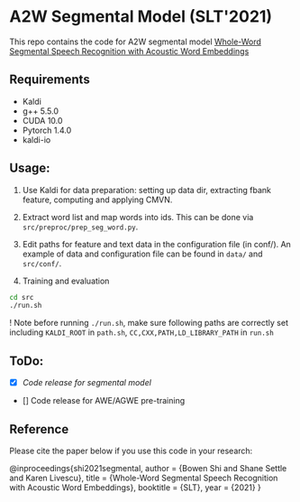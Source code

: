 # A2W Segmental Model (SLT'2021)
This repo contains the code for A2W segmental model [Whole-Word Segmental Speech Recognition with Acoustic Word Embeddings](https://arxiv.org/pdf/2007.00183.pdf)

## Requirements
* Kaldi
* g++ 5.5.0
* CUDA 10.0
* Pytorch 1.4.0
* kaldi-io

## Usage:
1. Use Kaldi for data preparation: setting up data dir, extracting fbank feature, computing and applying CMVN. 
3. Extract word list and map words into ids. This can be done via `src/preproc/prep_seg_word.py`.
3. Edit paths for feature and text data in the configuration file (in conf/). An example of data and configuration file can be found in `data/` and `src/conf/`.

4.  Training and evaluation
```sh
cd src
./run.sh
```
! Note before running `./run.sh`, make sure following paths are correctly set including `KALDI_ROOT` in `path.sh`, `CC,CXX,PATH,LD_LIBRARY_PATH` in `run.sh` 

## ToDo:
- [X] *Code release for segmental model*
- [] Code release for AWE/AGWE pre-training


## Reference

Please cite the paper below if you use this code in your research:

@inproceedings{shi2021segmental,
   author = {Bowen Shi and Shane Settle and Karen Livescu},
   title = {Whole-Word Segmental Speech Recognition with Acoustic Word Embeddings},
   booktitle = {SLT},
   year = {2021}
}
